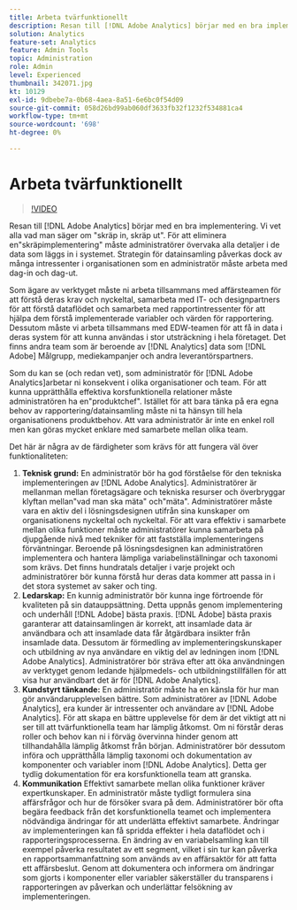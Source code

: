 ```yaml
---
title: Arbeta tvärfunktionellt
description: Resan till [!DNL Adobe Analytics] börjar med en bra implementering. Vi vet alla vad man säger om "skräp in, skräp ut". För att eliminera en"skräpimplementering" måste administratörer övervaka alla detaljer i de data som läggs in i systemet. Strategin för datainsamling påverkas dock av många intressenter i organisationen som en administratör måste arbeta med dag-in och dag-ut.
solution: Analytics
feature-set: Analytics
feature: Admin Tools
topic: Administration
role: Admin
level: Experienced
thumbnail: 342071.jpg
kt: 10129
exl-id: 9dbebe7a-0b68-4aea-8a51-6e6bc0f54d09
source-git-commit: 058d26bd99ab060df3633fb32f1232f534881ca4
workflow-type: tm+mt
source-wordcount: '698'
ht-degree: 0%

---
```


# Arbeta tvärfunktionellt

>[!VIDEO](https://video.tv.adobe.com/v/342071/?quality=12&learn=on)

Resan till [!DNL Adobe Analytics] börjar med en bra implementering. Vi vet alla vad man säger om &quot;skräp in, skräp ut&quot;. För att eliminera en&quot;skräpimplementering&quot; måste administratörer övervaka alla detaljer i de data som läggs in i systemet. Strategin för datainsamling påverkas dock av många intressenter i organisationen som en administratör måste arbeta med dag-in och dag-ut.

Som ägare av verktyget måste ni arbeta tillsammans med affärsteamen för att förstå deras krav och nyckeltal, samarbeta med IT- och designpartners för att förstå dataflödet och samarbeta med rapportintressenter för att hjälpa dem förstå implementerade variabler och värden för rapportering. Dessutom måste vi arbeta tillsammans med EDW-teamen för att få in data i deras system för att kunna användas i stor utsträckning i hela företaget. Det finns andra team som är beroende av [!DNL Analytics] data som [!DNL Adobe] Målgrupp, mediekampanjer och andra leverantörspartners.

Som du kan se (och redan vet), som administratör för [!DNL Adobe Analytics]arbetar ni konsekvent i olika organisationer och team. För att kunna upprätthålla effektiva korsfunktionella relationer måste administratören ha en&quot;produktchef&quot;. Istället för att bara tänka på era egna behov av rapportering/datainsamling måste ni ta hänsyn till hela organisationens produktbehov. Att vara administratör är inte en enkel roll men kan göras mycket enklare med samarbete mellan olika team.

Det här är några av de färdigheter som krävs för att fungera väl över funktionaliteten:

1. **Teknisk grund:** En administratör bör ha god förståelse för den tekniska implementeringen av [!DNL Adobe Analytics]. Administratörer är mellanman mellan företagsägare och tekniska resurser och överbryggar klyftan mellan&quot;vad man ska mäta&quot; och&quot;mäta&quot;. Administratörer måste vara en aktiv del i lösningsdesignen utifrån sina kunskaper om organisationens nyckeltal och nyckeltal. För att vara effektiv i samarbete mellan olika funktioner måste administratörer kunna samarbeta på djupgående nivå med tekniker för att fastställa implementeringens förväntningar. Beroende på lösningsdesignen kan administratören implementera och hantera lämpliga variabelinställningar och taxonomi som krävs. Det finns hundratals detaljer i varje projekt och administratörer bör kunna förstå hur deras data kommer att passa in i det stora systemet av saker och ting.
1. **Ledarskap:** En kunnig administratör bör kunna inge förtroende för kvaliteten på sin datauppsättning. Detta uppnås genom implementering och underhåll [!DNL Adobe] bästa praxis. [!DNL Adobe] bästa praxis garanterar att datainsamlingen är korrekt, att insamlade data är användbara och att insamlade data får åtgärdbara insikter från insamlade data. Dessutom är förmedling av implementeringskunskaper och utbildning av nya användare en viktig del av ledningen inom [!DNL Adobe Analytics]. Administratörer bör sträva efter att öka användningen av verktyget genom ledande hjälpmedels- och utbildningstillfällen för att visa hur användbart det är för [!DNL Adobe Analytics].
1. **Kundstyrt tänkande:** En administratör måste ha en känsla för hur man gör användarupplevelsen bättre. Som administratörer av [!DNL Adobe Analytics], era kunder är intressenter och användare av [!DNL Adobe Analytics]. För att skapa en bättre upplevelse för dem är det viktigt att ni ser till att tvärfunktionella team har lämplig åtkomst.  Om ni förstår deras roller och behov kan ni i förväg övervinna hinder genom att tillhandahålla lämplig åtkomst från början. Administratörer bör dessutom införa och upprätthålla lämplig taxonomi och dokumentation av komponenter och variabler inom [!DNL Adobe Analytics]. Detta ger tydlig dokumentation för era korsfunktionella team att granska.
1. **Kommunikation** Effektivt samarbete mellan olika funktioner kräver expertkunskaper. En administratör måste tydligt formulera sina affärsfrågor och hur de försöker svara på dem. Administratörer bör ofta begära feedback från det korsfunktionella teamet och implementera nödvändiga ändringar för att underlätta effektivt samarbete. Ändringar av implementeringen kan få spridda effekter i hela dataflödet och i rapporteringsprocesserna. En ändring av en variabelsamling kan till exempel påverka resultatet av ett segment, vilket i sin tur kan påverka en rapportsammanfattning som används av en affärsaktör för att fatta ett affärsbeslut. Genom att dokumentera och informera om ändringar som gjorts i komponenter eller variabler säkerställer du transparens i rapporteringen av påverkan och underlättar felsökning av implementeringen.
